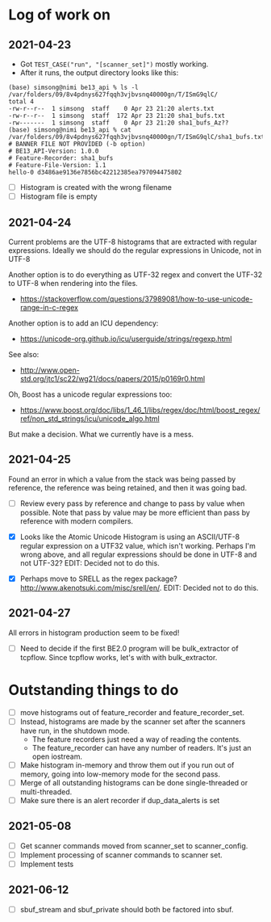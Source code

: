 # Log of work on
## 2021-04-23
- Got `TEST_CASE("run", "[scanner_set]")` mostly working.
- After it runs, the output directory looks like this:
```
(base) simsong@nimi be13_api % ls -l /var/folders/09/8v4pdnys627fqqh3vjbvsnq40000gn/T/ISmG9qlC/
total 4
-rw-r--r--  1 simsong  staff    0 Apr 23 21:20 alerts.txt
-rw-r--r--  1 simsong  staff  172 Apr 23 21:20 sha1_bufs.txt
-rw-------  1 simsong  staff    0 Apr 23 21:20 sha1_bufs_Az??
(base) simsong@nimi be13_api % cat  /var/folders/09/8v4pdnys627fqqh3vjbvsnq40000gn/T/ISmG9qlC/sha1_bufs.txt
# BANNER FILE NOT PROVIDED (-b option)
# BE13_API-Version: 1.0.0
# Feature-Recorder: sha1_bufs
# Feature-File-Version: 1.1
hello-0	d3486ae9136e7856bc42212385ea797094475802
```

- [ ] Histogram is created with the wrong filename
- [ ] Histogram file is empty

## 2021-04-24
Current problems are the UTF-8 histograms that are extracted with
regular expressions. Ideally we should do the regular expressions in
Unicode, not in UTF-8

Another option is to do everything as UTF-32 regex and convert the
UTF-32 to UTF-8 when rendering into the files.
- https://stackoverflow.com/questions/37989081/how-to-use-unicode-range-in-c-regex

Another option is to add an ICU dependency:
- https://unicode-org.github.io/icu/userguide/strings/regexp.html

See also:
- http://www.open-std.org/jtc1/sc22/wg21/docs/papers/2015/p0169r0.html

Oh, Boost has a unicode regular expressions too:
- https://www.boost.org/doc/libs/1_46_1/libs/regex/doc/html/boost_regex/ref/non_std_strings/icu/unicode_algo.html

But make a decision. What we currently have is a mess.

## 2021-04-25
Found an error in which a value from the stack was being passed by
reference, the reference was being retained, and then it was going
bad.
- [ ] Review every pass by reference and change to pass by value when
  possible. Note that pass by value may be more efficient than pass by
  reference with modern compilers.
- [x] Looks like the Atomic Unicode Histogram is using an ASCII/UTF-8
  regular expression on a UTF32 value, which isn't working. Perhaps
  I'm wrong above, and all regular expressions should be done in UTF-8
  and not UTF-32?  EDIT: Decided not to do this.
- [x] Perhaps move to SRELL as the regex package?
  http://www.akenotsuki.com/misc/srell/en/.  EDIT: Decided not to do this.


## 2021-04-27
All errors in histogram production seem to be fixed!
- [ ] Need to decide if the first BE2.0 program will be bulk_extractor
  of tcpflow.  Since tcpflow works, let's with with bulk_extractor.


# Outstanding things to do

- [ ] move histograms out of feature_recorder and feature_recorder_set.
- [ ] Instead, histograms are made by the scanner set after the scanners have run, in the shutdown mode.
    - The feature recorders just need a way of reading the contents.
    - The feature_recorder can have any number of readers. It's just an open iostream.
- [ ] Make histogram in-memory and throw them out if you run out of memory, going into low-memory mode for the second pass.
- [ ] Merge of all outstanding histograms can be done single-threaded
      or multi-threaded.
- [ ] Make sure there is an alert recorder if dup_data_alerts is set

## 2021-05-08
- [ ] Get scanner commands moved from scanner_set to scanner_config.
- [ ] Implement processing of scanner commands to scanner set.
- [ ] Implement tests

## 2021-06-12
- [ ] sbuf_stream and sbuf_private should both be factored into sbuf.

